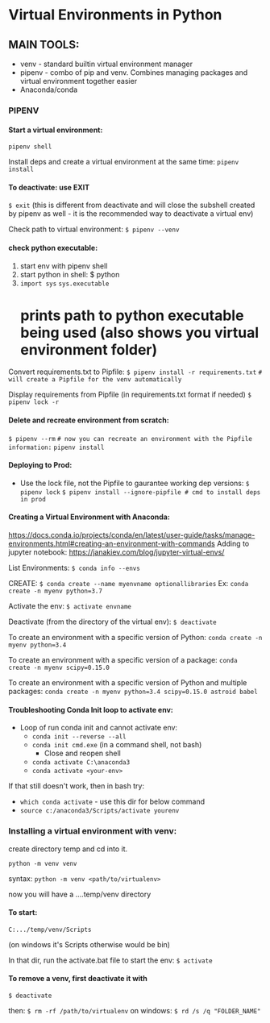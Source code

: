 # Virtual Environments in Python

## MAIN TOOLS:

- venv - standard builtin virtual environment manager
- pipenv - combo of pip and venv. Combines managing packages and virtual environment together easier
- Anaconda/conda

### PIPENV

#### Start a virtual environment:

`pipenv shell`

Install deps and create a virtual environment at the same time:
`pipenv install`

#### To deactivate: use EXIT

`$ exit`
(this is different from deactivate and will close the subshell created by pipenv as well - it is the recommended way to deactivate a virtual env)

Check path to virtual environment:
`$ pipenv --venv`

#### check python executable:

1. start env with pipenv shell
2. start python in shell: $ python
3. `import sys`
   `sys.executable`
   # prints path to python executable being used (also shows you virtual environment folder)

Convert requirements.txt to Pipfile:
`$ pipenv install -r requirements.txt`
`# will create a Pipfile for the venv automatically`

Display requirements from Pipfile (in requirements.txt format if needed)
`$ pipenv lock -r `

#### Delete and recreate environment from scratch:

`$ pipenv --rm`
`# now you can recreate an environment with the Pipfile information:`
`pipenv install`

#### Deploying to Prod:

- Use the lock file, not the Pipfile to gaurantee working dep versions:
  `$ pipenv lock`
  `$ pipenv install --ignore-pipfile # cmd to install deps in prod`

#### Creating a Virtual Environment with Anaconda:

https://docs.conda.io/projects/conda/en/latest/user-guide/tasks/manage-environments.html#creating-an-environment-with-commands
Adding to jupyter notebook: https://janakiev.com/blog/jupyter-virtual-envs/

List Environments:
`$ conda info --envs`

CREATE:
`$ conda create --name myenvname optionallibraries`
Ex: `conda create -n myenv python=3.7`

Activate the env:
`$ activate envname`

Deactivate (from the directory of the virtual env):
`$ deactivate`

To create an environment with a specific version of Python:
`conda create -n myenv python=3.4`

To create an environment with a specific version of a package:
`conda create -n myenv scipy=0.15.0`

To create an environment with a specific version of Python and multiple packages:
`conda create -n myenv python=3.4 scipy=0.15.0 astroid babel`

#### Troubleshooting Conda Init loop to activate env:

- Loop of run conda init and cannot activate env:
  - `conda init --reverse --all`
  - `conda init cmd.exe` (in a command shell, not bash)
    - Close and reopen shell
  - `conda activate C:\anaconda3`
  - `conda activate <your-env>`

If that still doesn't work, then in bash try:

- `which conda activate` - use this dir for below command
- `source c:/anaconda3/Scripts/activate yourenv`

### Installing a virtual environment with venv:

create directory temp and cd into it.

`python -m venv venv`

syntax: `python -m venv <path/to/virtualenv>`

now you will have a ....temp/venv directory

#### To start:

`C:.../temp/venv/Scripts`

(on windows it's Scripts otherwise would be bin)

In that dir, run the activate.bat file to start the env:
`$ activate`

#### To remove a venv, first deactivate it with

`$ deactivate`

then:
`$ rm -rf /path/to/virtualenv`
on windows: `$ rd /s /q "FOLDER_NAME"`
